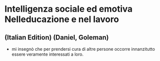 # Intelligenza sociale ed emotiva Nelleducazione e nel lavoro
## (Italian Edition) (Daniel, Goleman)
- mi insegnò che per prendersi cura di altre persone occorre innanzitutto essere veramente interessati a loro.

